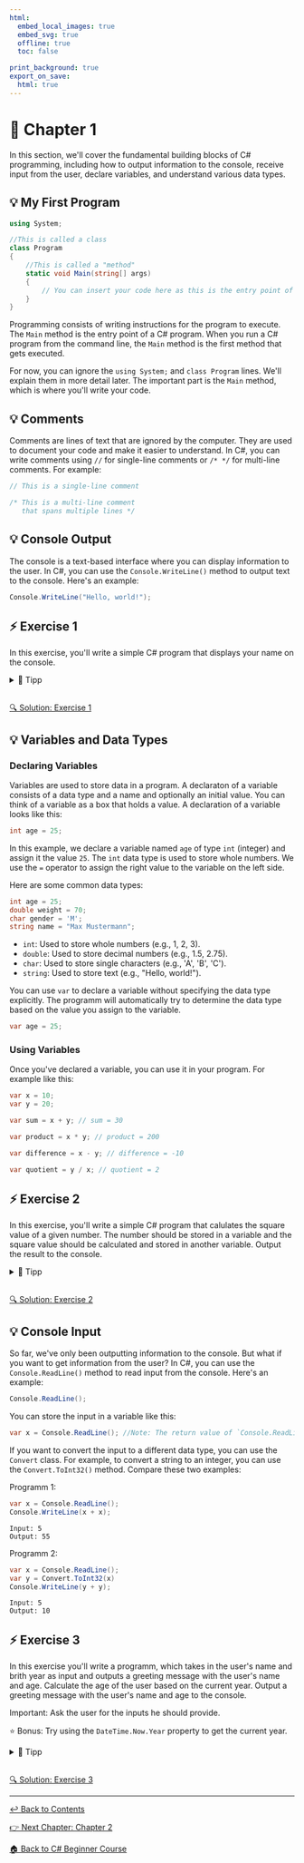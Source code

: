```yaml
---
html:
  embed_local_images: true
  embed_svg: true
  offline: true
  toc: false

print_background: true
export_on_save:
  html: true
---
```


# 📖 Chapter 1

In this section, we'll cover the fundamental building blocks of C# programming, including how to output information to the console, receive input from the user, declare variables, and understand various data types.

## 💡 My First Program

``` csharp
using System;

//This is called a class
class Program
{
    //This is called a "method"
    static void Main(string[] args)
    {
        // You can insert your code here as this is the entry point of your program.
    }
}
```
Programming consists of writing instructions for the program to execute. The `Main` method is the entry point of a C# program. 
When you run a C# program from the command line, the `Main` method is the first method that gets executed.

For now, you can ignore the `using System;` and `class Program` lines. We'll explain them in more detail later. The important part is the `Main` method, which is where you'll write your code.

## 💡 Comments

Comments are lines of text that are ignored by the computer. They are used to document your code and make it easier to understand. In C#, you can write comments using `//` for single-line comments or `/* */` for multi-line comments. For example:

``` csharp
// This is a single-line comment
```
``` csharp
/* This is a multi-line comment
   that spans multiple lines */
```

## 💡 Console Output

The console is a text-based interface where you can display information to the user. In C#, you can use the `Console.WriteLine()` method to output text to the console. Here's an example:

``` csharp
Console.WriteLine("Hello, world!");
```

## ⚡️ Exercise 1
In this exercise, you'll write a simple C# program that displays your name on the console.

<details><summary>📌 Tipp</summary>
<pre>
- Try using the `Console.WriteLine()` method at the entry point of your program to display your name.
</pre>
</details>
<br>

[🔍 Solution: Exercise 1](../exercise_solutions/exercise1.html)

## 💡 Variables and Data Types

### Declaring Variables

Variables are used to store data in a program. A declaraton of a variable consists of a data type and a name and optionally an initial value. You can think of a variable as a box that holds a value. A declaration of a variable looks like this:

``` csharp
int age = 25;
```

In this example, we declare a variable named `age` of type `int` (integer) and assign it the value `25`. The `int` data type is used to store whole numbers. We use the `=` operator to assign the right value to the variable on the left side.


Here are some common data types:

``` csharp
int age = 25;
double weight = 70;
char gender = 'M';
string name = "Max Mustermann";
```

- `int`: Used to store whole numbers (e.g., 1, 2, 3).
- `double`: Used to store decimal numbers (e.g., 1.5, 2.75).
- `char`: Used to store single characters (e.g., 'A', 'B', 'C').
- `string`: Used to store text (e.g., "Hello, world!").

You can use `var` to declare a variable without specifying the data type explicitly. The programm will automatically try to determine the data type based on the value you assign to the variable.

``` csharp
var age = 25;
```

### Using Variables

Once you've declared a variable, you can use it in your program. For example like this:

``` csharp
var x = 10;
var y = 20;

var sum = x + y; // sum = 30

var product = x * y; // product = 200

var difference = x - y; // difference = -10

var quotient = y / x; // quotient = 2
```

## ⚡️ Exercise 2
In this exercise, you'll write a simple C# program that calulates the square value of a given number.
The number should be stored in a variable and the square value should be calculated and stored in another variable.
Output the result to the console.

<details><summary>📌 Tipp</summary>
<pre>
- Try calculating the product of your two variables.
- Try using the `Console.WriteLine()` method to output the result.
</pre>
</details>
<br>

[🔍 Solution: Exercise 2](../exercise_solutions/exercise2.html)

## 💡 Console Input

So far, we've only been outputting information to the console. But what if you want to get information from the user? In C#, you can use the `Console.ReadLine()` method to read input from the console. Here's an example:

``` csharp
Console.ReadLine();
```

You can store the input in a variable like this:

``` csharp
var x = Console.ReadLine(); //Note: The return value of `Console.ReadLine()` is a string
```
If you want to convert the input to a different data type, you can use the `Convert` class. 
For example, to convert a string to an integer, you can use the `Convert.ToInt32()` method.
Compare these two examples:

Programm 1:
``` csharp
var x = Console.ReadLine();
Console.WriteLine(x + x);
```
```
Input: 5
Output: 55
```
Programm 2:
``` csharp
var x = Console.ReadLine();
var y = Convert.ToInt32(x)
Console.WriteLine(y + y);
```
```
Input: 5
Output: 10
```

## ⚡️ Exercise 3
In this exercise you'll write a programm, which takes in the user's name and brith year as input and outputs a greeting message with the user's name and age.
Calculate the age of the user based on the current year. Output a greeting message with the user's name and age to the console.

Important: Ask the user for the inputs he should provide.

⭐ Bonus: Try using the `DateTime.Now.Year` property to get the current year.

<details><summary>📌 Tipp</summary>
<pre>
- Try using the `Console.ReadLine()` method to read the user's input.
- Try using the `Convert.ToInt32()` method to convert the age input to an integer.
- You can assign the current year to a variable "manually" or use the `DateTime.Now.Year` property.
- Try calculating the age of the user based on the current year minus the birth year.
- Try using the `Console.WriteLine()` method to output the greeting message.
</pre>
</details>
<br>

[🔍 Solution: Exercise 3](../exercise_solutions/exercise3.html)

----

[↩ Back to Contents](../csharp_beginner_introduction.html)

[👉 Next Chapter: Chapter 2](../chapters/chatper2.html)

[🏠 Back to C# Beginner Course](../../../Introduction.html)